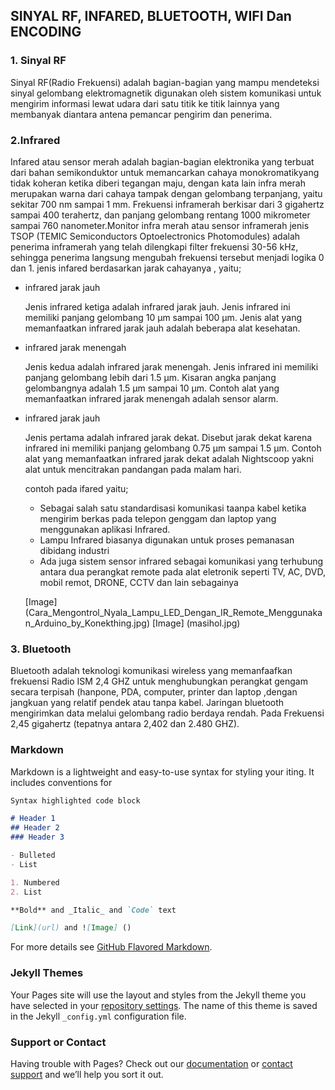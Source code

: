    ## SINYAL RF, INFARED, BLUETOOTH, WIFI Dan ENCODING
 
### 1. Sinyal RF
  Sinyal RF(Radio Frekuensi) adalah bagian-bagian yang mampu mendeteksi sinyal gelombang elektromagnetik digunakan oleh sistem komunikasi untuk mengirim informasi lewat
  udara dari satu titik ke titik lainnya yang membanyak diantara antena pemancar pengirim dan penerima.

### 2.Infrared
   Infared atau sensor merah adalah bagian-bagian elektronika yang terbuat dari bahan semikonduktor untuk memancarkan cahaya monokromatikyang tidak koheran ketika diberi
   tegangan maju, dengan kata lain infra merah merupakan warna dari cahaya tampak dengan gelombang terpanjang, yaitu sekitar 700 nm sampai 1 mm.
   Frekuensi inframerah berkisar dari 3 gigahertz sampai 400 terahertz, dan panjang gelombang rentang 1000 mikrometer sampai 760 nanometer.Monitor infra merah atau sensor
   inframerah jenis TSOP (TEMIC Semiconductors Optoelectronics Photomodules) adalah penerima inframerah yang telah dilengkapi filter frekuensi 30-56 kHz, sehingga penerima
   langsung mengubah frekuensi tersebut menjadi logika 0 dan 1.
   jenis infared berdasarkan jarak cahayanya , yaitu;
   - infrared jarak jauh
      
      Jenis infrared ketiga adalah infrared jarak jauh. Jenis infrared ini memiliki panjang gelombang 10 µm sampai 100 µm. Jenis alat yang memanfaatkan infrared jarak jauh             adalah beberapa alat kesehatan. 
   - infrared jarak menengah
       
       Jenis kedua adalah infrared jarak menengah. Jenis infrared ini memiliki panjang gelombang lebih dari 1.5 µm. Kisaran angka panjang gelombangnya adalah 1.5 µm sampai
       10 µm. Contoh alat yang memanfaatkan infrared jarak menengah adalah sensor alarm.
   - infrared jarak jauh
     
      Jenis pertama adalah infrared jarak dekat. Disebut jarak dekat karena infrared ini memiliki panjang gelombang 0.75 µm sampai 1.5 µm. Contoh alat yang memanfaatkan infrared
      jarak dekat adalah Nightscoop yakni alat untuk mencitrakan pandangan pada malam hari.
      
      contoh pada ifared yaitu;
      - Sebagai salah satu standardisasi komunikasi taanpa kabel ketika mengirim berkas pada telepon genggam dan laptop yang menggunakan aplikasi Infrared.
      - Lampu Infrared biasanya digunakan untuk proses pemanasan dibidang industri 
      - Ada juga sistem sensor infrared sebagai komunikasi yang terhubung antara dua perangkat remote pada alat eletronik seperti TV, AC, DVD, mobil remot, DRONE, CCTV dan lain 
      sebagainya
      
       [Image] (Cara_Mengontrol_Nyala_Lampu_LED_Dengan_IR_Remote_Menggunakan_Arduino_by_Konekthing.jpg)
                    [Image] (masihol.jpg)
### 3. Bluetooth 
   Bluetooth adalah teknologi komunikasi wireless yang memanfaafkan frekuensi Radio ISM 2,4 GHZ untuk menghubungkan perangkat gengam secara terpisah (hanpone, PDA, computer,
   printer dan laptop ,dengan jangkuan yang relatif pendek atau tanpa kabel.
   Jaringan bluetooth mengirimkan data melalui gelombang radio berdaya rendah. Pada Frekuensi 2,45 gigahertz (tepatnya antara 2,402 dan 2.480 GHZ).
   
   
         
           
     
      
      
     
   
   
      
   
### Markdown
Markdown is a lightweight and easy-to-use syntax for styling your iting. It includes conventions for

```markdown
Syntax highlighted code block

# Header 1
## Header 2
### Header 3

- Bulleted
- List

1. Numbered
2. List

**Bold** and _Italic_ and `Code` text

[Link](url) and ![Image] ()
```

For more details see [GitHub Flavored Markdown](https://guides.github.com/features/mastering-markdown/).

### Jekyll Themes

Your Pages site will use the layout and styles from the Jekyll theme you have selected in your [repository settings](https://github.com/sahala12/-Jaringan-Nirkabel-/settings). The name of this theme is saved in the Jekyll `_config.yml` configuration file.

### Support or Contact

Having trouble with Pages? Check out our [documentation](https://docs.github.com/categories/github-pages-basics/) or [contact support](https://github.com/contact) and we’ll help you sort it out.
